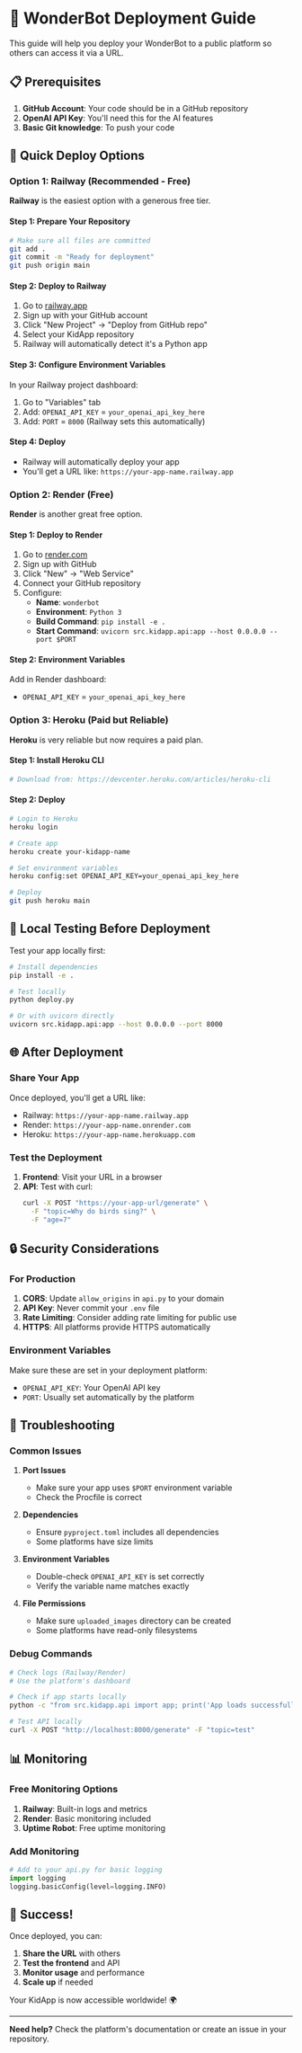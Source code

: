 # 🚀 WonderBot Deployment Guide

This guide will help you deploy your WonderBot to a public platform so others can access it via a URL.

## 📋 Prerequisites

1. **GitHub Account**: Your code should be in a GitHub repository
2. **OpenAI API Key**: You'll need this for the AI features
3. **Basic Git knowledge**: To push your code

## 🎯 Quick Deploy Options

### Option 1: Railway (Recommended - Free)

**Railway** is the easiest option with a generous free tier.

#### Step 1: Prepare Your Repository
```bash
# Make sure all files are committed
git add .
git commit -m "Ready for deployment"
git push origin main
```

#### Step 2: Deploy to Railway
1. Go to [railway.app](https://railway.app)
2. Sign up with your GitHub account
3. Click "New Project" → "Deploy from GitHub repo"
4. Select your KidApp repository
5. Railway will automatically detect it's a Python app

#### Step 3: Configure Environment Variables
In your Railway project dashboard:
1. Go to "Variables" tab
2. Add: `OPENAI_API_KEY` = `your_openai_api_key_here`
3. Add: `PORT` = `8000` (Railway sets this automatically)

#### Step 4: Deploy
- Railway will automatically deploy your app
- You'll get a URL like: `https://your-app-name.railway.app`

### Option 2: Render (Free)

**Render** is another great free option.

#### Step 1: Deploy to Render
1. Go to [render.com](https://render.com)
2. Sign up with GitHub
3. Click "New" → "Web Service"
4. Connect your GitHub repository
5. Configure:
   - **Name**: `wonderbot`
   - **Environment**: `Python 3`
   - **Build Command**: `pip install -e .`
   - **Start Command**: `uvicorn src.kidapp.api:app --host 0.0.0.0 --port $PORT`

#### Step 2: Environment Variables
Add in Render dashboard:
- `OPENAI_API_KEY` = `your_openai_api_key_here`

### Option 3: Heroku (Paid but Reliable)

**Heroku** is very reliable but now requires a paid plan.

#### Step 1: Install Heroku CLI
```bash
# Download from: https://devcenter.heroku.com/articles/heroku-cli
```

#### Step 2: Deploy
```bash
# Login to Heroku
heroku login

# Create app
heroku create your-kidapp-name

# Set environment variables
heroku config:set OPENAI_API_KEY=your_openai_api_key_here

# Deploy
git push heroku main
```

## 🔧 Local Testing Before Deployment

Test your app locally first:

```bash
# Install dependencies
pip install -e .

# Test locally
python deploy.py

# Or with uvicorn directly
uvicorn src.kidapp.api:app --host 0.0.0.0 --port 8000
```

## 🌐 After Deployment

### Share Your App
Once deployed, you'll get a URL like:
- Railway: `https://your-app-name.railway.app`
- Render: `https://your-app-name.onrender.com`
- Heroku: `https://your-app-name.herokuapp.com`

### Test the Deployment
1. **Frontend**: Visit your URL in a browser
2. **API**: Test with curl:
   ```bash
   curl -X POST "https://your-app-url/generate" \
     -F "topic=Why do birds sing?" \
     -F "age=7"
   ```

## 🔒 Security Considerations

### For Production
1. **CORS**: Update `allow_origins` in `api.py` to your domain
2. **API Key**: Never commit your `.env` file
3. **Rate Limiting**: Consider adding rate limiting for public use
4. **HTTPS**: All platforms provide HTTPS automatically

### Environment Variables
Make sure these are set in your deployment platform:
- `OPENAI_API_KEY`: Your OpenAI API key
- `PORT`: Usually set automatically by the platform

## 🐛 Troubleshooting

### Common Issues

1. **Port Issues**
   - Make sure your app uses `$PORT` environment variable
   - Check the Procfile is correct

2. **Dependencies**
   - Ensure `pyproject.toml` includes all dependencies
   - Some platforms have size limits

3. **Environment Variables**
   - Double-check `OPENAI_API_KEY` is set correctly
   - Verify the variable name matches exactly

4. **File Permissions**
   - Make sure `uploaded_images` directory can be created
   - Some platforms have read-only filesystems

### Debug Commands

```bash
# Check logs (Railway/Render)
# Use the platform's dashboard

# Check if app starts locally
python -c "from src.kidapp.api import app; print('App loads successfully')"

# Test API locally
curl -X POST "http://localhost:8000/generate" -F "topic=test"
```

## 📊 Monitoring

### Free Monitoring Options
1. **Railway**: Built-in logs and metrics
2. **Render**: Basic monitoring included
3. **Uptime Robot**: Free uptime monitoring

### Add Monitoring
```python
# Add to your api.py for basic logging
import logging
logging.basicConfig(level=logging.INFO)
```

## 🎉 Success!

Once deployed, you can:
1. **Share the URL** with others
2. **Test the frontend** and API
3. **Monitor usage** and performance
4. **Scale up** if needed

Your KidApp is now accessible worldwide! 🌍

---

**Need help?** Check the platform's documentation or create an issue in your repository. 